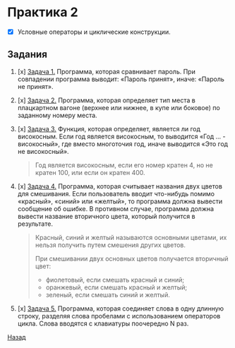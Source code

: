 # Практика 2
- [x] Условные операторы и циклические конструкции.

## Задания

1. [x] [Задача 1.](task1.py) Программа, которая сравнивает пароль. При совпадении программа выводит: «Пароль принят», иначе: «Пароль не принят».

2. [x] [Задача 2.](task2.py) Программа, которая определяет тип места в плацкартном вагоне (верхнее или нижнее, в купе или боковое) по заданному номеру места.

3. [x] [Задача 3.](task3.py) Функция, которая определяет, является ли год високосным. Если год является високосным, то выводится «Год ... - високосный», где вместо многоточия год, иначе выводится «Это год не високосный».

    > Год является високосным, если его номер кратен 4, но не кратен 100, или если он кратен 400.

4. [x] [Задача 4.](task4.py) Программа, которая считывает названия двух цветов для смешивания. Если пользователь вводит что-нибудь помимо «красный», «синий» или «желтый», то программа должна вывести сообщение об ошибке. В противном случае, программа должна вывести название вторичного цвета, который получится в результате.

    > Красный, синий и желтый называются основными цветами, их нельзя получить путем смешения других цветов.
    >
    > При смешивании двух основных цветов получается вторичный цвет:
    > - фиолетовый, если смешать красный и синий;
    > - оранжевый, если смешать красный и желтый;
    > - зеленый, если смешать синий и желтый.


5. [x] [Задача 5.](task5.py) Программа, которая соединяет слова в одну длинную строку, разделяя слова пробелами с использованием операторов цикла. Слова вводятся с клавиатуры поочередно N раз.

[Назад](https://github.com/Far4Ru/python_labs_2023)